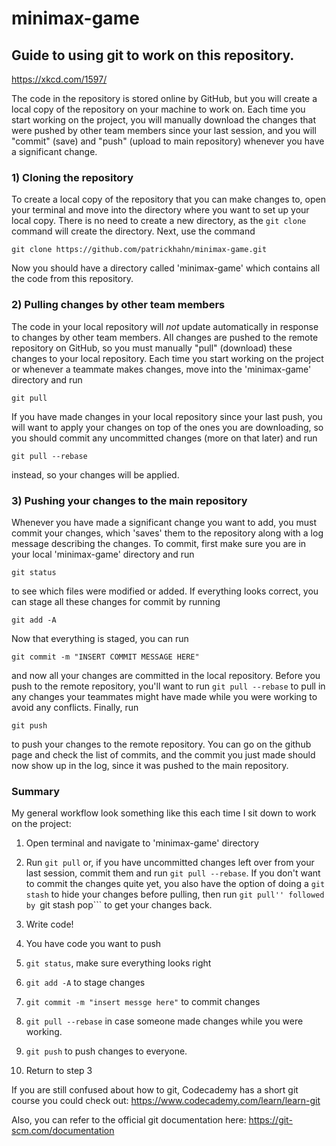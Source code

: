 # minimax-game

<h2>Guide to using git to work on this repository.</h2>

https://xkcd.com/1597/

The code in the repository is stored online by GitHub, but you will create a local copy of the repository on your machine to work on. Each time you start working on the project, you will manually download the changes that were pushed by other team members since your last session, and you will "commit" (save) and "push" (upload to main repository) whenever you have a significant change.

<h3>1) Cloning the repository</h3>

To create a local copy of the repository that you can make changes to, open your terminal and move into the directory where you want to set up your local copy. There is no need to create a new directory, as the ```git clone``` command will create the directory. Next, use the command

```git clone https://github.com/patrickhahn/minimax-game.git```

Now you should have a directory called 'minimax-game' which contains all the code from this repository.

<h3>2) Pulling changes by other team members</h3>

The code in your local repository will <i>not</i> update automatically in response to changes by other team members. All changes are pushed to the remote repository on GitHub, so you must manually "pull" (download) these changes to your local repository. Each time you start working on the project or whenever a teammate makes changes, move into the 'minimax-game' directory and run

```git pull```

If you have made changes in your local repository since your last push, you will want to apply your changes on top of the ones you are downloading, so you should commit any uncommitted changes (more on that later) and run

```git pull --rebase```

instead, so your changes will be applied.

<h3>3) Pushing your changes to the main repository</h3>

Whenever you have made a significant change you want to add, you must commit your changes, which 'saves' them to the repository along with a log message describing the changes. To commit, first make sure you are in your local 'minimax-game' directory and run

```git status```

to see which files were modified or added. If everything looks correct, you can stage all these changes for commit by running

```git add -A```

Now that everything is staged, you can run

```git commit -m "INSERT COMMIT MESSAGE HERE"```

and now all your changes are committed in the local repository. Before you push to the remote repository, you'll want to run ```git pull --rebase``` to pull in any changes your teammates might have made while you were working to avoid any conflicts. Finally, run

```git push```

to push your changes to the remote repository. You can go on the github page and check the list of commits, and the commit you just made should now show up in the log, since it was pushed to the main repository.

<h3>Summary</h3>

My general workflow look something like this each time I sit down to work on the project:

1) Open terminal and navigate to 'minimax-game' directory

2) Run ```git pull``` or, if you have uncommitted changes left over from your last session, commit them and run ```git pull --rebase```. If you don't want to commit the changes quite yet, you also have the option of doing a ```git stash``` to hide your changes before pulling, then run ```git pull'' followed by ```git stash pop``` to get your changes back.

3) Write code!

4) You have code you want to push

5) ```git status```, make sure everything looks right

6) ```git add -A``` to stage changes

7) ```git commit -m "insert messge here"``` to commit changes

8) ```git pull --rebase``` in case someone made changes while you were working.

9) ```git push``` to push changes to everyone.

10) Return to step 3

If you are still confused about how to git, Codecademy has a short git course you could check out: https://www.codecademy.com/learn/learn-git

Also, you can refer to the official git documentation here: https://git-scm.com/documentation
